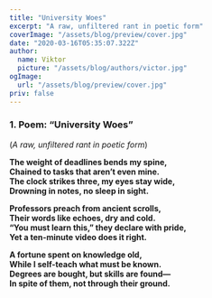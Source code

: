 ```yaml
---
title: "University Woes"
excerpt: "A raw, unfiltered rant in poetic form"
coverImage: "/assets/blog/preview/cover.jpg"
date: "2020-03-16T05:35:07.322Z"
author:
  name: Viktor
  picture: "/assets/blog/authors/victor.jpg"
ogImage:
  url: "/assets/blog/preview/cover.jpg"
priv: false
---
```


### **1. Poem: “University Woes”**  
(*A raw, unfiltered rant in poetic form*)  

**The weight of deadlines bends my spine,**  
**Chained to tasks that aren’t even mine.**  
**The clock strikes three, my eyes stay wide,**  
**Drowning in notes, no sleep in sight.**  

**Professors preach from ancient scrolls,**  
**Their words like echoes, dry and cold.**  
**“You must learn this,” they declare with pride,**  
**Yet a ten-minute video does it right.**  

**A fortune spent on knowledge old,**  
**While I self-teach what must be known.**  
**Degrees are bought, but skills are found—**  
**In spite of them, not through their ground.**  

